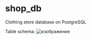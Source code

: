 # shop_db

Clothing store database on PostgreSQL

Table schema:
![изображение](https://media.discordapp.net/attachments/1031912852367347754/1101175338366681108/image.png)

